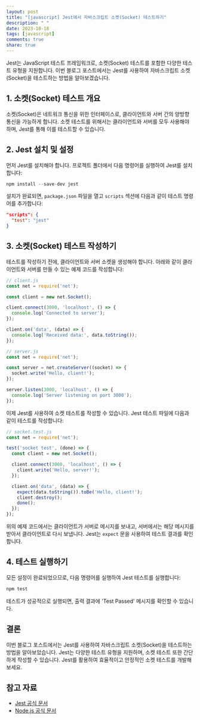 ```yaml
---
layout: post
title: "[javascript] Jest에서 자바스크립트 소켓(Socket) 테스트하기"
description: " "
date: 2023-10-18
tags: [javascript]
comments: true
share: true
---
```


Jest는 JavaScript 테스트 프레임워크로, 소켓(Socket) 테스트를 포함한 다양한 테스트 유형을 지원합니다. 이번 블로그 포스트에서는 Jest를 사용하여 자바스크립트 소켓(Socket)을 테스트하는 방법을 알아보겠습니다.

## 1. 소켓(Socket) 테스트 개요

소켓(Socket)은 네트워크 통신을 위한 인터페이스로, 클라이언트와 서버 간의 양방향 통신을 가능하게 합니다. 소켓 테스트를 위해서는 클라이언트와 서버를 모두 사용해야 하며, Jest를 통해 이를 테스트할 수 있습니다.

## 2. Jest 설치 및 설정

먼저 Jest를 설치해야 합니다. 프로젝트 폴더에서 다음 명령어를 실행하여 Jest를 설치합니다:

```javascript
npm install --save-dev jest
```

설치가 완료되면, `package.json` 파일을 열고 `scripts` 섹션에 다음과 같이 테스트 명령어를 추가합니다:

```json
"scripts": {
  "test": "jest"
}
```

## 3. 소켓(Socket) 테스트 작성하기

테스트를 작성하기 전에, 클라이언트와 서버 소켓을 생성해야 합니다. 아래와 같이 클라이언트와 서버를 만들 수 있는 예제 코드를 작성합니다:

```javascript
// client.js
const net = require('net');

const client = new net.Socket();

client.connect(3000, 'localhost', () => {
  console.log('Connected to server');
});

client.on('data', (data) => {
  console.log('Received data:', data.toString());
});

// server.js
const net = require('net');

const server = net.createServer((socket) => {
  socket.write('Hello, client!');
});

server.listen(3000, 'localhost', () => {
  console.log('Server listening on port 3000');
});
```

이제 Jest를 사용하여 소켓 테스트를 작성할 수 있습니다. Jest 테스트 파일에 다음과 같이 테스트를 작성합니다:

```javascript
// socket.test.js
const net = require('net');

test('socket test', (done) => {
  const client = new net.Socket();

  client.connect(3000, 'localhost', () => {
    client.write('Hello, server!');
  });

  client.on('data', (data) => {
    expect(data.toString()).toBe('Hello, client!');
    client.destroy();
    done();
  });
});
```

위의 예제 코드에서는 클라이언트가 서버로 메시지를 보내고, 서버에서는 해당 메시지를 받아서 클라이언트로 다시 보냅니다. Jest는 `expect` 문을 사용하여 테스트 결과를 확인합니다.

## 4. 테스트 실행하기

모든 설정이 완료되었으므로, 다음 명령어를 실행하여 Jest 테스트를 실행합니다:

```javascript
npm test
```

테스트가 성공적으로 실행되면, 출력 결과에 'Test Passed' 메시지를 확인할 수 있습니다.

## 결론

이번 블로그 포스트에서는 Jest를 사용하여 자바스크립트 소켓(Socket)을 테스트하는 방법을 알아보았습니다. Jest는 다양한 테스트 유형을 지원하며, 소켓 테스트 또한 간단하게 작성할 수 있습니다. Jest를 활용하여 효율적이고 안정적인 소켓 테스트를 개발해보세요.

## 참고 자료

- [Jest 공식 문서](https://jestjs.io/)
- [Node.js 공식 문서](https://nodejs.org/)